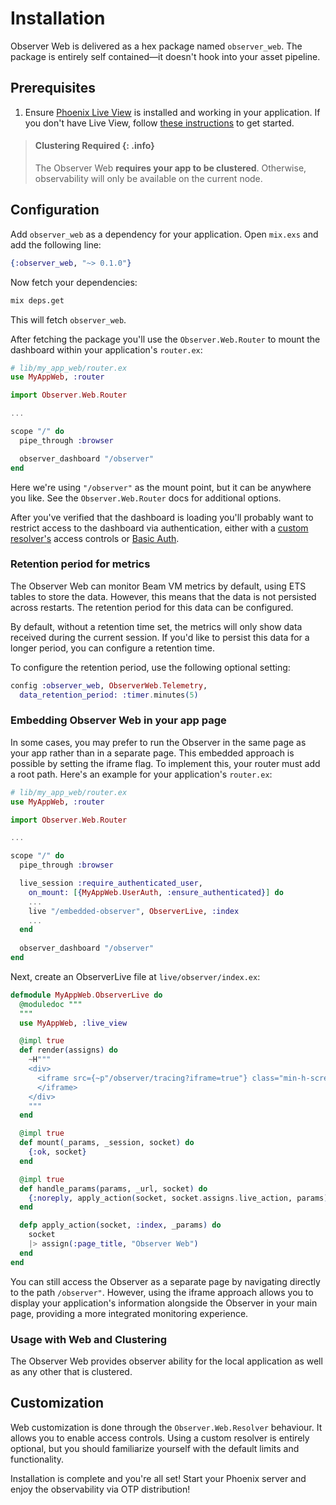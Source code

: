 # Installation

Observer Web is delivered as a hex package named `observer_web`. The package is entirely self contained—it
doesn't hook into your asset pipeline.

## Prerequisites

1. Ensure [Phoenix Live View][plv] is installed and working in your application. If you don't have
   Live View, follow [these instructions][lvi] to get started.

> #### Clustering Required {: .info}
>
> The Observer Web **requires your app to be clustered**. Otherwise, observability will only be 
> available on the current node.

## Configuration

Add `observer_web` as a dependency for your application. Open `mix.exs` and add the following line:

```elixir
{:observer_web, "~> 0.1.0"}
```

Now fetch your dependencies:

```bash
mix deps.get
```

This will fetch `observer_web`.

After fetching the package you'll use the `Observer.Web.Router` to mount the dashboard within your
application's `router.ex`:

```elixir
# lib/my_app_web/router.ex
use MyAppWeb, :router

import Observer.Web.Router

...

scope "/" do
  pipe_through :browser

  observer_dashboard "/observer"
end
```

Here we're using `"/observer"` as the mount point, but it can be anywhere you like. See the
`Observer.Web.Router` docs for additional options.

After you've verified that the dashboard is loading you'll probably want to restrict access to the
dashboard via authentication, either with a [custom resolver's][ac] access controls or [Basic
Auth][ba].

### Retention period for metrics

The Observer Web can monitor Beam VM metrics by default, using ETS tables to store the data.
However, this means that the data is not persisted across restarts. The retention period
for this data can be configured.

By default, without a retention time set, the metrics will only show data received during the
current session. If you'd like to persist this data for a longer period, you can configure
a retention time.

To configure the retention period, use the following optional setting:

```elixir
config :observer_web, ObserverWeb.Telemetry,
  data_retention_period: :timer.minutes(5)
```

### Embedding Observer Web in your app page

In some cases, you may prefer to run the Observer in the same page as your app rather than in 
a separate page. This embedded approach is possible by setting the iframe flag. To implement 
this, your router must add a root path. Here's an example for your application's `router.ex`:

```elixir
# lib/my_app_web/router.ex
use MyAppWeb, :router

import Observer.Web.Router

...

scope "/" do
  pipe_through :browser

  live_session :require_authenticated_user,
    on_mount: [{MyAppWeb.UserAuth, :ensure_authenticated}] do
    ...
    live "/embedded-observer", ObserverLive, :index
    ...
  end
  
  observer_dashboard "/observer"
end
```

Next, create an ObserverLive file at `live/observer/index.ex`:

```elixir
defmodule MyAppWeb.ObserverLive do
  @moduledoc """
  """
  use MyAppWeb, :live_view

  @impl true
  def render(assigns) do
    ~H"""
    <div>
      <iframe src={~p"/observer/tracing?iframe=true"} class="min-h-screen" width="100%" height="100%" title="Observer Web">
      </iframe>
    </div>
    """
  end

  @impl true
  def mount(_params, _session, socket) do
    {:ok, socket}
  end

  @impl true
  def handle_params(params, _url, socket) do
    {:noreply, apply_action(socket, socket.assigns.live_action, params)}
  end

  defp apply_action(socket, :index, _params) do
    socket
    |> assign(:page_title, "Observer Web")
  end
end
```

You can still access the Observer as a separate page by navigating directly to the 
path `/observer"`. However, using the iframe approach allows you to display 
your application's information alongside the Observer in your main page, 
providing a more integrated monitoring experience.

### Usage with Web and Clustering

The Observer Web provides observer ability for the local application as well as any other that is
clustered.

## Customization

Web customization is done through the `Observer.Web.Resolver` behaviour. It allows you to enable
access controls. Using a custom resolver is entirely optional, but you should familiarize yourself
with the default limits and functionality.

Installation is complete and you're all set! Start your Phoenix server and enjoy the observability
via OTP distribution!

[plv]: https://github.com/phoenixframework/phoenix_live_view
[lvi]: https://github.com/phoenixframework/phoenix_live_view#installation
[ac]: Observer.Web.Resolver.html#c:resolve_access/1
[ba]: https://hexdocs.pm/basic_auth/readme.html
[oi]: installation.html
